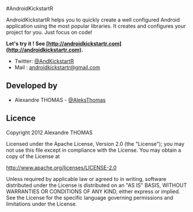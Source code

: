 #AndroidKickstartR

AndroidKickstartR helps you to quickly create a well configured Android application using the most popular libraries. It creates and configures your project for you. Just focus on code!

**Let's try it ! See [http://androidkickstartr.com](http://androidkickstartr.com).**

* Twitter: [@AndKickstartR](https://twitter.com/AndKickstartr)
* Mail : [androidkickstartr@gmail.com](mailto:androidkickstartr@gmail.com)

## Developed by
* Alexandre THOMAS - [@AleksThomas](https://twitter.com/AleksThomas)


## Licence

Copyright 2012 Alexandre THOMAS

Licensed under the Apache License, Version 2.0 (the "License");
you may not use this file except in compliance with the License.
You may obtain a copy of the License at

   http://www.apache.org/licenses/LICENSE-2.0

Unless required by applicable law or agreed to in writing, software
distributed under the License is distributed on an "AS IS" BASIS,
WITHOUT WARRANTIES OR CONDITIONS OF ANY KIND, either express or implied.
See the License for the specific language governing permissions and
limitations under the License.
